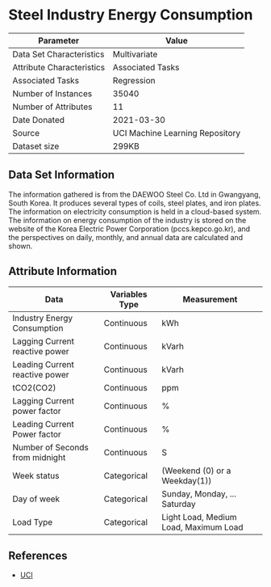# Steel Industry Energy Consumption

| Parameter | Value |
| --- | --- |
| Data Set Characteristics | Multivariate |
| Attribute Characteristics | Associated Tasks	| Regression |
| Associated Tasks | Regression |
| Number of Instances | 35040 |
| Number of Attributes | 11 |
| Date Donated | 2021-03-30 |
| Source | UCI Machine Learning Repository |
| Dataset size | 299KB |

## Data Set Information
The information gathered is from the DAEWOO Steel Co. Ltd in Gwangyang, South Korea. It produces several types of coils, steel plates, and iron plates. The information on electricity consumption is held in a cloud-based system. The information on energy consumption of the industry is stored on the website of the Korea Electric Power Corporation (pccs.kepco.go.kr), and the perspectives on daily, monthly, and annual data are calculated and shown.

## Attribute Information
Data | Variables Type | Measurement
---- | ---- | ----
Industry Energy Consumption | Continuous | kWh
Lagging Current reactive power | Continuous | kVarh
Leading Current reactive power  | Continuous | kVarh
tCO2(CO2) | Continuous | ppm
Lagging Current power factor | Continuous | %
Leading Current Power factor | Continuous | %
Number of Seconds from midnight | Continuous | S
Week status | Categorical | (Weekend (0) or a Weekday(1))
Day of week | Categorical | Sunday, Monday, ... Saturday
Load Type | Categorical | Light Load, Medium Load, Maximum Load

## References
- [UCI](https://archive.ics.uci.edu/ml/datasets/Steel+Industry+Energy+Consumption+Dataset)

